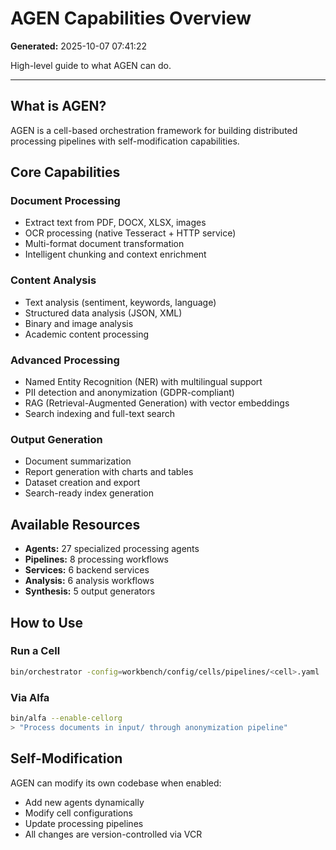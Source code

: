 # AGEN Capabilities Overview

**Generated:** 2025-10-07 07:41:22  

High-level guide to what AGEN can do.

---

## What is AGEN?

AGEN is a cell-based orchestration framework for building distributed processing pipelines with self-modification capabilities.

## Core Capabilities

### Document Processing
- Extract text from PDF, DOCX, XLSX, images
- OCR processing (native Tesseract + HTTP service)
- Multi-format document transformation
- Intelligent chunking and context enrichment

### Content Analysis
- Text analysis (sentiment, keywords, language)
- Structured data analysis (JSON, XML)
- Binary and image analysis
- Academic content processing

### Advanced Processing
- Named Entity Recognition (NER) with multilingual support
- PII detection and anonymization (GDPR-compliant)
- RAG (Retrieval-Augmented Generation) with vector embeddings
- Search indexing and full-text search

### Output Generation
- Document summarization
- Report generation with charts and tables
- Dataset creation and export
- Search-ready index generation

## Available Resources

- **Agents:** 27 specialized processing agents
- **Pipelines:** 8 processing workflows
- **Services:** 6 backend services
- **Analysis:** 6 analysis workflows
- **Synthesis:** 5 output generators

## How to Use

### Run a Cell
```bash
bin/orchestrator -config=workbench/config/cells/pipelines/<cell>.yaml
```

### Via Alfa
```bash
bin/alfa --enable-cellorg
> "Process documents in input/ through anonymization pipeline"
```

## Self-Modification

AGEN can modify its own codebase when enabled:
- Add new agents dynamically
- Modify cell configurations
- Update processing pipelines
- All changes are version-controlled via VCR

